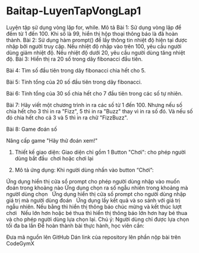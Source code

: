 # Baitap-LuyenTapVongLap1
Luyện tập sử dụng vòng lặp for, while.
Mô tả
Bài 1: Sử dụng vòng lặp để đếm từ 1 đến 100. Khi số là 99, hiển thị hộp thoại thông báo là đã hoàn thành.
Bài 2: Sử dụng hàm prompt() để lấy thông tin nhiệt độ hiện tại được nhập bởi người truy cập. Nếu nhiệt độ nhập vào trên 100, yêu cầu người dùng giảm nhiệt độ. Nếu nhiệt độ dưới 20, yêu cầu người dùng tăng nhiệt độ.
Bài 3: Hiển thị ra 20 số trong dãy fibonacci đầu tiên.

Bài 4: Tìm số đầu tiên trong dãy fibonacci chia hết cho 5.

Bài 5: Tính tổng của 20 số đầu tiên trong dãy fibonacci.

Bài 6: Tính tổng của 30 số chia hết cho 7 đầu tiên trong các số tự nhiên.

Bài 7: Hãy viết một chương trình in ra các số từ 1 đến 100. Nhưng nếu số chia hết cho 3 thì in ra "Fizz", 5 thì in ra "Buzz" thay vì in ra số đó. Và nếu số đó chia hết cho cả 3 và 5 thì in ra chữ "FizzBuzz".

Bài 8: Game đoán số

Nâng cấp game "Hãy thử đoán xem!"

1. Thiết kế giao diện: Giao diện chỉ gồm 1 Button "Chơi": cho phép người dùng bắt đầu  chơi hoặc chơi lại  

2. Mô tả ứng dụng: Khi người dùng nhấn vào button “Chơi”:

Ứng dụng hiển thị cửa sổ prompt cho phép người dùng nhập vào muốn đoán trong khoảng nào
Ứng dụng chọn ra số ngẫu nhiên trong khoảng mà ngườI dùng chọn  
Ứng dụng hiển thị cửa số prompt cho người dùng nhập giá trị mà người dùng đoán  
Ứng dụng lấy kết quả và so sánh với giá trị ngẫu nhiên.
Nếu bằng thì hiển thị thông báo chúc mừng và kết thúc lượt chơi  
Nếu lớn hơn hoặc bé thua thì hiển thị thông báo lớn hơn hay bé thua và cho phép người dùng lựa chọn lại.
Chú ý: Người dùng chỉ được lựa chọn tối đa ba lần
Để hoàn thành bài thực hành, học viên cần:

Đưa mã nguồn lên GitHub
Dán link của repository lên phần nộp bài trên CodeGymX
